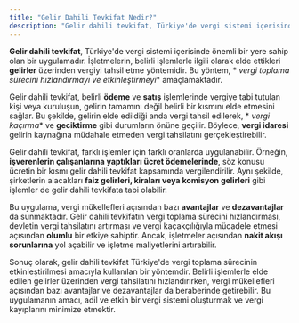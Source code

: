 ```yaml
---
title: "Gelir Dahili Tevkifat Nedir?"
description: "Gelir dahili tevkifat, Türkiye'de vergi sistemi içerisinde önemli bir yere sahip olan bir uygulamadır"
---
```


**Gelir dahili tevkifat**, Türkiye'de vergi sistemi içerisinde önemli bir yere sahip olan bir uygulamadır. İşletmelerin,
belirli işlemlerle ilgili olarak elde ettikleri **gelirler** üzerinden vergiyi tahsil etme yöntemidir. Bu yöntem, *
*vergi toplama sürecini hızlandırmayı ve etkinleştirmeyi** amaçlamaktadır.

Gelir dahili tevkifat, belirli **ödeme** ve **satış** işlemlerinde vergiye tabi tutulan kişi veya kuruluşun, gelirin
tamamını değil belirli bir kısmını elde etmesini sağlar. Bu şekilde, gelirin elde edildiği anda vergi tahsil edilerek, *
*vergi kaçırma** ve **geciktirme** gibi durumların önüne geçilir. Böylece, **vergi idaresi** gelirin kaynağına müdahale
etmeden vergi tahsilatını gerçekleştirebilir.

Gelir dahili tevkifat, farklı işlemler için farklı oranlarda uygulanabilir. Örneğin, **işverenlerin çalışanlarına
yaptıkları ücret ödemelerinde**, söz konusu ücretin bir kısmı gelir dahili tevkifat kapsamında vergilendirilir. Aynı
şekilde, şirketlerin alacakları **faiz gelirleri, kiraları veya komisyon gelirleri** gibi işlemler de gelir dahili
tevkifata tabi olabilir.

Bu uygulama, vergi mükellefleri açısından bazı **avantajlar** ve **dezavantajlar** da sunmaktadır. Gelir dahili
tevkifatın vergi toplama sürecini hızlandırması, devletin vergi tahsilatını artırması ve vergi kaçakçılığıyla mücadele
etmesi açısından **olumlu** bir etkiye sahiptir. Ancak, işletmeler açısından **nakit akışı sorunlarına** yol açabilir ve
işletme maliyetlerini artırabilir.

Sonuç olarak, gelir dahili tevkifat Türkiye'de vergi toplama sürecinin etkinleştirilmesi amacıyla kullanılan bir
yöntemdir. Belirli işlemlerle elde edilen gelirler üzerinden vergi tahsilatını hızlandırırken, vergi mükellefleri
açısından bazı avantajlar ve dezavantajlar da beraberinde getirebilir. Bu uygulamanın amacı, adil ve etkin bir vergi
sistemi oluşturmak ve vergi kayıplarını minimize etmektir.
